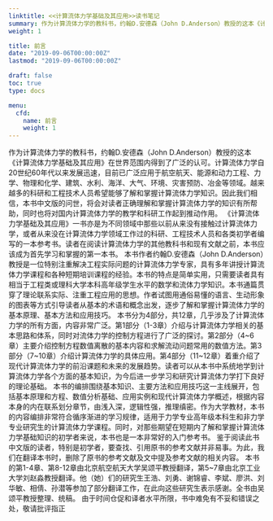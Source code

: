 ```yaml
---
linktitle: <<计算流体力学基础及其应用>>读书笔记 
summary: 作为计算流体力学的教科书，约翰D.安德森（John D.Anderson）教授的这本《计算流体力学基础及其应用》在世界范围内得到了广泛的认可。计算流体力学自20世纪60年代以来发展迅速，目前已广泛应用于航空航天、能源和动力工程、力学、物理和化学、建筑、水利、海洋、大气、环境、灾害预防、冶金等领域。越来越多的科研和工程技术人员希望能够了解和掌握计算流体力学知识。因此我们相信，本书中文版的问世，将会对读者正确理解和掌握计算流体力学的知识有所帮助，同时也将对国内计算流体力学的教学和科研工作起到推动作用。
weight: 1

title: 前言
date: "2019-09-06T00:00:00Z"
lastmod: "2019-09-06T00:00:00Z"

draft: false
toc: true
type: docs

menu:
  cfd:
    name: 前言
    weight: 1
---
```


作为计算流体力学的教科书，约翰D.安德森（John D.Anderson）教授的这本《计算流体力学基础及其应用》在世界范围内得到了广泛的认可。计算流体力学自20世纪60年代以来发展迅速，目前已广泛应用于航空航天、能源和动力工程、力学、物理和化学、建筑、水利、海洋、大气、环境、灾害预防、冶金等领域。越来越多的科研和工程技术人员希望能够了解和掌握计算流体力学知识。因此我们相信，本书中文版的问世，将会对读者正确理解和掌握计算流体力学的知识有所帮助，同时也将对国内计算流体力学的教学和科研工作起到推动作用。
《计算流体力学基础及其应用》一书亦是为不同领域中那些以前从来没有接触过计算流体力学，或者从来没在计算流体力学领域工作过的科研、工程技术人员和各类初学者编写的一本参考书。读者在阅读计算流体力学的其他教科书和现有文献之前，本书应该成为首先学习和掌握的第一本书。
本书作者约翰D.安德森（John D.Anderson）教授是一位特别注重解决工程实际问题的计算流体力学专家，具有多年讲授计算流体力学课程和各种短期培训课程的经验。本书的特点是简单实用，只需要读者具有相当于工程类或理科大学本科高年级学生水平的数学和流体力学知识。本书通篇贯穿了理论联系实际、注重工程应用的思想。作者试图用通俗易懂的语言、生动形象的图表等方式引导读者从基本的术语和概念出发，逐步了解和掌握计算流体力学的基本原理、基本方法和应用技巧。
本书分为4部分，共12章，几乎涉及了计算流体力学的所有方面，内容非常广泛。第1部分（1-3章）介绍与计算流体力学相关的基本思路和体系，同时对流体力学的控制方程进行了广泛的探讨。第2部分（4~6章）主要介绍控制方程数值离散的基本内容和求解流动问题常用的数值方法。第3部分（7~10章）介绍计算流体力学的具体应用。第4部分（11~12章）着重介绍了现代计算流体力学的前沿课题和未来的发展趋势。读者可以从本书中系统地学到计算流体力学各个方面的基本知识，为今后进一步学习和研究计算流体力学打下良好的理论基础。
本书的编排围绕基本知识、主要方法和应用技巧这一主线展开，包括基本原理和方程、数值分析基础、应用实例和现代计算流体力学概述，根据内容本身的内在联系划分章节，由浅入深，逻辑性强，推理缜密。作为大学教材，本书的内容编排非常符合循序渐进的学习规律，适用于力学专业高年级本科生和非力学专业研究生的计算流体力学课程。同时，对那些期望在短期内了解和掌握计算流体力学基础知识的初学者来说，本书也是一本非常好的入门参考书。
鉴于阅读此书中文版的读者，特别是初学者，要查找、引用原书的参考文献并非易事。为此，我们在翻译本书时，删除了原书的参考文献及文中提及参考文献的相关内容。
本书的第1-4章、第8-12章由北京航空航天大学吴颂平教授翻译，第5~7章由北京工业大学刘赵淼教授翻译。他（她）们的研究生王浩、刘勇、谢锦睿、李斌、廖洪、刘华敏、相倩、孙潜等参加了部分翻译工作，在此向这些研究生表示感谢。全书由吴颂平教授整理、统稿。
由于时间仓促和译者水平所限，书中难免有不妥和错误之处，敬请批评指正